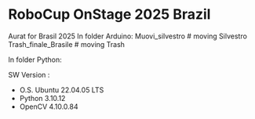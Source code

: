 # RoboCup OnStage 2025 Brazil
Aurat for Brasil 2025
In folder Arduino:
Muovi_silvestro # moving Silvestro
Trash_finale_Brasile # moving Trash

In folder Python:


SW Version :
- O.S. Ubuntu 22.04.05 LTS
- Python 3.10.12
- OpenCV 4.10.0.84
